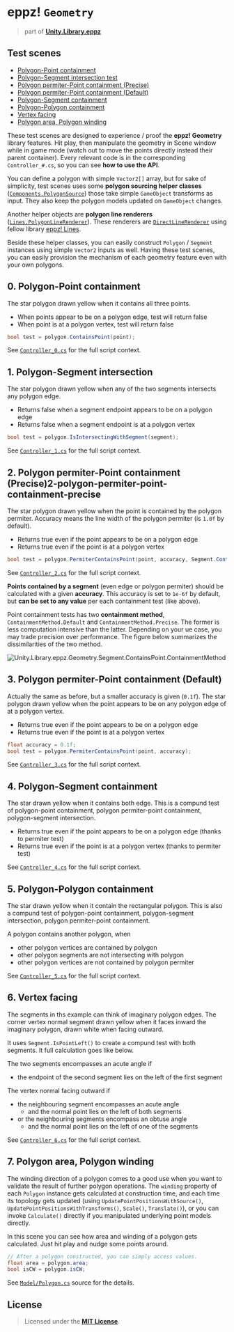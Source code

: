 # eppz! `Geometry`
> part of [**Unity.Library.eppz**](https://github.com/eppz/Unity.Library.eppz)

## Test scenes

+ [Polygon-Point containment](#0-polygon-point-containment)
+ [Polygon-Segment intersection test](#1-polygon-segment-intersection)
+ [Polygon permiter-Point containment (Precise)](#2-polygon-permiter-point-containment-precise)
+ [Polygon permiter-Point containment (Default)](#3-polygon-permiter-point-containment-default)
+ [Polygon-Segment containment](#4-polygon-segment-containment)
+ [Polygon-Polygon containment](#5-polygon-polygon-containment)
+ [Vertex facing](#6-vertex-facing)
+ [Polygon area, Polygon winding](#7-polygon-area-polygon-facing)

These test scenes are designed to experience / proof the **eppz! Geometry** library features. Hit play, then manipulate the geometry in Scene window while in game mode (watch out to move the points directly instead their parent container). Every relevant code is in the corresponding `Controller_#.cs`, so you can see **how to use the API**.

You can define a polygon with simple `Vector2[]` array, but for sake of simplicity, test scenes uses some **polygon sourcing helper classes** ([`Components.PolygonSource`](../Components/PolygonSource.cs)) those take simple `GameObject` transforms as input. They also keep the polygon models updated on `GameObject` changes.

Another helper objects are **polygon line renderers** ([`Lines.PolygonLineRenderer`](../Lines/PolygonLineRenderer.cs)). These renderers are [`DirectLineRenderer`](https://github.com/eppz/Unity.Library.eppz.Lines/blob/master/DirectLineRenderer.cs) using fellow library [eppz! Lines](https://github.com/eppz/Unity.Library.eppz.Lines).

Beside these helper classes, you can easily construct `Polygon` / `Segment` instances using simple `Vector2` inputs as well. Having these test scenes, you can easily provision the mechanism of each geometry feature even with your own polygons.

## 0. Polygon-Point containment

The star polygon drawn yellow when it contains all three points.

+ When points appear to be on a polygon edge, test will return false
+ When point is at a polygon vertex, test will return false

```C#
bool test = polygon.ContainsPoint(point);
```
See [`Controller_0.cs`](Controllers/Controller_0.cs) for the full script context.

## 1. Polygon-Segment intersection

The star polygon drawn yellow when any of the two segments intersects any polygon edge.

+ Returns false when a segment endpoint appears to be on a polygon edge
+ Returns false when a segment endpoint is at a polygon vertex

```C#
bool test = polygon.IsIntersectingWithSegment(segment);
```
See [`Controller_1.cs`](Controllers/Controller_1.cs) for the full script context.

## 2. Polygon permiter-Point containment (Precise)2-polygon-permiter-point-containment-precise

The star polygon drawn yellow when the point is contained by the polygon permiter. Accuracy means the line width of the polygon permiter (is `1.0f` by default).

+ Returns true even if the point appears to be on a polygon edge
+ Returns true even if the point is at a polygon vertex

```C#
bool test = polygon.PermiterContainsPoint(point, accuracy, Segment.ContainmentMethod.Precise);
```
See [`Controller_2.cs`](Controllers/Controller_2.cs) for the full script context.

**Points contained by a segment** (even edge or polygon permiter) should be calculated with a given **accuracy**. This accuracy is set to `1e-6f` by default, but **can be set to any value** per each containment test (like above).

Point containment tests has two **containment method**, `ContainmentMethod.Default` and `ContainmentMethod.Precise`. The former is less computation intensive than the latter. Depending on your ue case, you may trade precision over performance. The figure below summarizes the dissimilarities of the two method.

![Unity.Library.eppz.Geometry.Segment.ContainsPoint.ContainmentMethod](https://github.com/eppz/Unity.Library.eppz.Geometry/raw/Documentation/Documentation/Unity.Library.eppz.Geometry.Segment.ContainsPoint.ContainmentMethod.png)

## 3. Polygon permiter-Point containment (Default)

Actually the same as before, but a smaller accuracy is given (`0.1f`). The star polygon drawn yellow when the point appears to be on any polygon edge of at a polygon vertex.

+ Returns true even if the point appears to be on a polygon edge
+ Returns true even if the point is at a polygon vertex

```C#
float accuracy = 0.1f;	
bool test = polygon.PermiterContainsPoint(point, accuracy);
```
See [`Controller_3.cs`](Controllers/Controller_3.cs) for the full script context.

## 4. Polygon-Segment containment

The star drawn yellow when it contains both edge. This is a compund test of polygon-point containment, polygon permiter-point containment, polygon-segment intersection.

+ Returns true even if the point appears to be on a polygon edge (thanks to permiter test)
+ Returns true even if the point is at a polygon vertex (thanks to permiter test)

See [`Controller_4.cs`](Controllers/Controller_4.cs) for the full script context.

## 5. Polygon-Polygon containment

The star drawn yellow when it contain the rectangular polygon.  This is also a compund test of polygon-point containment, polygon-segment intersection, polygon permiter-point containment.

A polygon contains another polygon, when
+ other polygon vertices are contained by polygon
+ other polygon segments are not intersecting with polygon
+ other polygon vertices are not contained by polygon permiter

See [`Controller_5.cs`](Controllers/Controller_5.cs) for the full script context.

## 6. Vertex facing

The segments in ths example can think of imaginary polygon edges. The corner vertex normal segment drawn yellow when it faces inward the imaginary polygon, drawn white when facing outward.

It uses `Segment.IsPointLeft()` to create a compund test with both segments. It full calculation goes like below.

The two segments encompasses an acute angle if
+ the endpoint of the second segment lies on the left of the first segment

The vertex normal facing outward if
+ the neighbouring segment encompasses an acute angle
	+ and the normal point lies on the left of both segments
+ or the neighbouring segments encompass an obtuse angle
	+ and the normal point lies on the left of one of the segments

See [`Controller_6.cs`](Controllers/Controller_6.cs) for the full script context.

## 7. Polygon area, Polygon winding

The winding direction of a polygon comes to a good use when you want to validate the result of further polygon operations. The `winding` property of each `Polygon` instance gets calculated at construction time, and each time its topology gets updated (using `UpdatePointPositionsWithSource()`, `UpdatePointPositionsWithTransforms()`, `Scale()`, `Translate()`), or you can invoke `Calculate()` directly if you manipulated underlying point models directly.

In this scene you can see how area and winding of a polygon gets calculated. Just hit play and nudge some points around.

```C#
// After a polygon constructed, you can simply access values.
float area = polygon.area;
bool isCW = polygon.isCW;
```

See [`Model/Polygon.cs`](Model/Polygon.cs) source for the details.

## License

> Licensed under the [**MIT License**](https://en.wikipedia.org/wiki/MIT_License).
